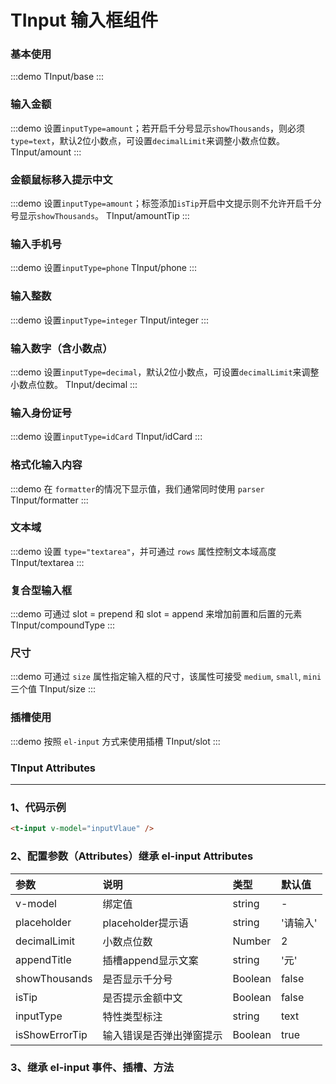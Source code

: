 # TInput 输入框组件

### 基本使用

:::demo
TInput/base
:::

### 输入金额

:::demo 设置`inputType=amount`；若开启千分号显示`showThousands`，则必须`type=text`，默认2位小数点，可设置`decimalLimit`来调整小数点位数。
TInput/amount
:::

### 金额鼠标移入提示中文

:::demo 设置`inputType=amount`；标签添加`isTip`开启中文提示则不允许开启千分号显示`showThousands`。
TInput/amountTip
:::

### 输入手机号

:::demo 设置`inputType=phone`
TInput/phone
:::

### 输入整数

:::demo 设置`inputType=integer`
TInput/integer
:::

### 输入数字（含小数点）
:::demo 设置`inputType=decimal`，默认2位小数点，可设置`decimalLimit`来调整小数点位数。
TInput/decimal
:::

### 输入身份证号

:::demo 设置`inputType=idCard`
TInput/idCard
:::

### 格式化输入内容

:::demo 在 `formatter`的情况下显示值，我们通常同时使用 `parser`
TInput/formatter
:::

### 文本域
:::demo 设置 `type="textarea"`，并可通过 `rows` 属性控制文本域高度
TInput/textarea
:::

### 复合型输入框
:::demo 可通过 slot = prepend 和 slot = append 来增加前置和后置的元素
TInput/compoundType
:::

### 尺寸
:::demo 可通过 `size` 属性指定输入框的尺寸，该属性可接受 `medium`, `small`, `mini` 三个值
TInput/size
:::

### 插槽使用
:::demo 按照 `el-input` 方式来使用插槽
TInput/slot
:::

### TInput Attributes

---

### 1、代码示例

```html
<t-input v-model="inputVlaue" />
```

### 2、配置参数（Attributes）继承 el-input Attributes

| 参数           | 说明                                                  | 类型                                                                                              | 默认值   |
| :------------- | :---------------------------------------------------- | :------------------------------------------------------------------------------------------------ | :------- |
| v-model        | 绑定值                                                | string                                                                                            | -        |
| placeholder    | placeholder提示语                                     | string                                                                                            | '请输入' |
| decimalLimit   | 小数点位数 <t-tip content='小数、金额类型时生效'/>    | Number                                                                                            | 2        |
| appendTitle    | 插槽append显示文案<t-tip content='金额类型时生效'/>   | string                                                                                            | '元'     |
| showThousands  | 是否显示千分号<t-tip content='小数、金额类型时生效'/> | Boolean                                                                                           | false    |
| isTip          | 是否提示金额中文<t-tip content='金额类型时生效'/>     | Boolean                                                                                           | false    |
| inputType      | 特性类型标注                                          | string<t-tip content='文字:text,金额:amount,电话:phone,整数:integer,小数:decimal,身份证:idCard'/> | text     |
| isShowErrorTip | 输入错误是否弹出弹窗提示                              | Boolean                                                                                           | true     |


### 3、继承 el-input 事件、插槽、方法


